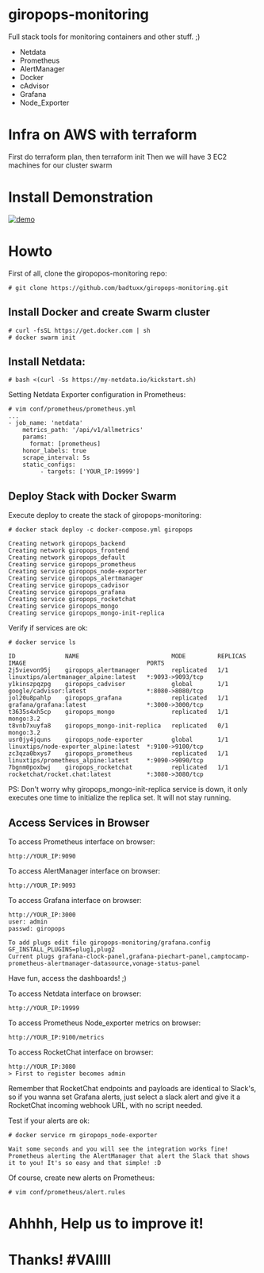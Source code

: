 # giropops-monitoring
Full stack tools for monitoring containers and other stuff. ;)
- Netdata
- Prometheus
- AlertManager
- Docker
- cAdvisor
- Grafana
- Node_Exporter

# Infra on AWS with terraform
First do terraform plan, then terraform init
Then we will have 3 EC2 machines for our cluster swarm


# Install Demonstration

[![demo](https://asciinema.org/a/P1LJ9GYTVamd9AwjJmVWLErqD.png)](https://asciinema.org/a/P1LJ9GYTVamd9AwjJmVWLErqD?speed=2&autoplay=1)


# Howto
First of all, clone the giropopos-monitoring repo:
```
# git clone https://github.com/badtuxx/giropops-monitoring.git
```

## Install Docker and create Swarm cluster
```
# curl -fsSL https://get.docker.com | sh
# docker swarm init
```

## Install Netdata:
```
# bash <(curl -Ss https://my-netdata.io/kickstart.sh)
```

Setting Netdata Exporter configuration in Prometheus:
```
# vim conf/prometheus/prometheus.yml
...
- job_name: 'netdata'
    metrics_path: '/api/v1/allmetrics'
    params:
      format: [prometheus]
    honor_labels: true
    scrape_interval: 5s
    static_configs:
         - targets: ['YOUR_IP:19999']
```

## Deploy Stack with Docker Swarm

Execute deploy to create the stack of giropops-monitoring:
```
# docker stack deploy -c docker-compose.yml giropops

Creating network giropops_backend
Creating network giropops_frontend
Creating network giropops_default
Creating service giropops_prometheus
Creating service giropops_node-exporter
Creating service giropops_alertmanager
Creating service giropops_cadvisor
Creating service giropops_grafana
Creating service giropops_rocketchat
Creating service giropops_mongo
Creating service giropops_mongo-init-replica
```

Verify if services are ok:
```
# docker service ls

ID              NAME                          MODE         REPLICAS  IMAGE                                  PORTS
2j5vievon95j    giropops_alertmanager         replicated   1/1       linuxtips/alertmanager_alpine:latest   *:9093->9093/tcp
y1kinszpqzpg    giropops_cadvisor             global       1/1       google/cadvisor:latest                 *:8080->8080/tcp
jol20u8pahlp    giropops_grafana              replicated   1/1       grafana/grafana:latest                 *:3000->3000/tcp
t3635s4xh5cp    giropops_mongo                replicated   1/1       mongo:3.2
t8vnb7xuyfa8    giropops_mongo-init-replica   replicated   0/1       mongo:3.2
usr0jy4jquns    giropops_node-exporter        global       1/1       linuxtips/node-exporter_alpine:latest  *:9100->9100/tcp
zc3qza0bxys7    giropops_prometheus           replicated   1/1       linuxtips/prometheus_alpine:latest     *:9090->9090/tcp
7bgnm0poxbwj    giropops_rocketchat           replicated   1/1       rocketchat/rocket.chat:latest          *:3080->3080/tcp
```
PS: Don't worry why giropops_mongo-init-replica service is down, it only executes one time to initialize the replica set. It will not stay running.


## Access Services in Browser

To access Prometheus interface on browser:
```
http://YOUR_IP:9090
```

To access AlertManager interface on browser:
```
http://YOUR_IP:9093
```

To access Grafana interface on browser:
```
http://YOUR_IP:3000
user: admin
passwd: giropops

To add plugs edit file giropops-monitoring/grafana.config
GF_INSTALL_PLUGINS=plug1,plug2
Current plugs grafana-clock-panel,grafana-piechart-panel,camptocamp-prometheus-alertmanager-datasource,vonage-status-panel
```
Have fun, access the dashboards! ;)

To access Netdata interface on browser:
```
http://YOUR_IP:19999
```

To access Prometheus Node_exporter metrics on browser:
```
http://YOUR_IP:9100/metrics
```

To access RocketChat interface on browser:  
```
http://YOUR_IP:3080
> First to register becomes admin
```
Remember that RocketChat endpoints and payloads are identical to Slack's, so if you wanna set Grafana alerts, just select a slack alert and give it a RocketChat incoming webhook URL, with no script needed.


Test if your alerts are ok:
```
# docker service rm giropops_node-exporter

Wait some seconds and you will see the integration works fine! Prometheus alerting the AlertManager that alert the Slack that shows it to you! It's so easy and that simple! :D
```


Of course, create new alerts on Prometheus:
```
# vim conf/prometheus/alert.rules
```


# Ahhhh, Help us to improve it!
# Thanks! #VAIIII

